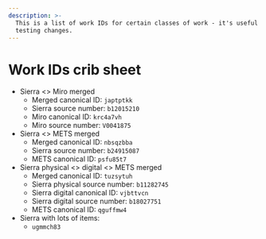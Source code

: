 ```yaml
---
description: >-
  This is a list of work IDs for certain classes of work - it's useful for
  testing changes.
---
```


# Work IDs crib sheet

- Sierra <> Miro merged
  - Merged canonical ID: `japtptkk`
  - Sierra source number: `b12015210`
  - Miro canonical ID: `krc4a7vh`
  - Miro source number: `V0041875`
- Sierra <> METS merged
  - Merged canonical ID: `nbsqzbba`
  - Sierra source number: `b24915087`
  - METS canonical ID: `psfu85t7`
- Sierra physical <> digital <> METS merged
  - Merged canonical ID: `tuzsytuh`
  - Sierra physical source number: `b11282745`
  - Sierra digital canonical ID: `vjbttvcn`
  - Sierra digital source number: `b18027751`
  - METS canonical ID: `qguffmw4`
- Sierra with lots of items:
  - `ugmmch83`
